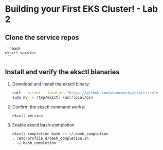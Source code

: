 # Building your First EKS Cluster! - Lab 2

## Clone the service repos

    ```bash
    eksctl version
    ```
## Install and verify the eksctl bianaries

1. Download and install the eksctl binary:

    ```bash
    curl --silent --location "https://github.com/weaveworks/eksctl/releases/latest/download/eksctl_$(uname -s)_amd64.tar.gz" | tar xz -C /tmp
    sudo mv -v /tmp/eksctl /usr/local/bin
    ```

2. Confirm the eksctl command works:

    ```bash
    eksctl version
    ```

3. Enable eksctl bash-completion

    ```bash
    eksctl completion bash >> ~/.bash_completion
    . /etc/profile.d/bash_completion.sh
    . ~/.bash_completion
    ```